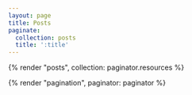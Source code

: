 ```yaml
---
layout: page
title: Posts
paginate:
  collection: posts
  title: ':title'
---
```


{% render "posts", collection: paginator.resources %}

{% render "pagination", paginator: paginator %}